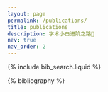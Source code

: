 ```yaml
---
layout: page
permalink: /publications/
title: publications
description: 学术小白进阶之路🌷
nav: true
nav_order: 2
---
```


<!-- _pages/publications.md -->

<!-- Bibsearch Feature -->

{% include bib_search.liquid %}

<div class="publications">

{% bibliography %}

</div>
